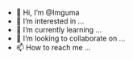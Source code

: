 - 👋 Hi, I’m @Imguma
- 👀 I’m interested in ...
- 🌱 I’m currently learning ...
- 💞️ I’m looking to collaborate on ...
- 📫 How to reach me ...

<!---
Imguma/Imguma is a ✨ special ✨ repository because its `README.md` (this file) appears on your GitHub profile.
You can click the Preview link to take a look at your changes.
--->
